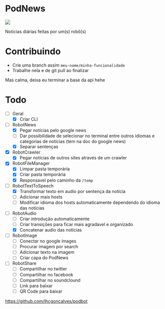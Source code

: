 # PodNews

<img src="http://icons.iconarchive.com/icons/diversity-avatars/avatars/128/robot-01-icon.png">

Noticias diárias feitas por um(s) robô(s)

# Contribuindo
- Crie uma branch assim `meu-nome/minha-funcionalidade`
- Trabalhe nela e de git pull ao finalizar

Mas calma, deixa eu terminar a base da api hehe

# Todo

- [ ] Geral
    - [x] Criar CLI
- [ ] RobotNews
    - [x] Pegar notícias pelo google news
    - [ ] Dar possibilidade de selecionar no terminal entre outros idiomas e categorias de notícias (tem na doc do google news)
    - [x] Separar sentenças
- [x] RobotCrawler
    - [x] Pegar notícias de outros sites através de um crawler
- [x] RobotFileManager
    - [x] Limpar pasta temporária
    - [x] Criar pasta temporária
    - [x] Responsavel pelo caminho da `/temp`
- [ ] RobotTextToSpeech
    - [x] Transformar texto em audio por sentença da notícia
    - [ ] Adicionar mais hosts
    - [ ] Modificar idioma dos hosts automaticamente dependendo do idioma das notícias
- [ ] RobotAudio
    - [ ] Criar introdução automaticamente
    - [ ] Criar transições para ficar mais agradavel e organizado
    - [x] Concatenar audio das notícias
- [ ] RobotImage
    - [ ] Conectar no google images
    - [ ] Procurar imagem por search
    - [ ] Adicionar texto na imagem
    - [ ] Criar capa do PodNews
- [ ] RobotShare
    - [ ] Compartilhar no twitter
    - [ ] Compartilhar no facebook
    - [ ] Compartilhar no soundclound
    - [ ] Link para baixar
    - [ ] QR Code para baixar

https://github.com/lhcgoncalves/podbot